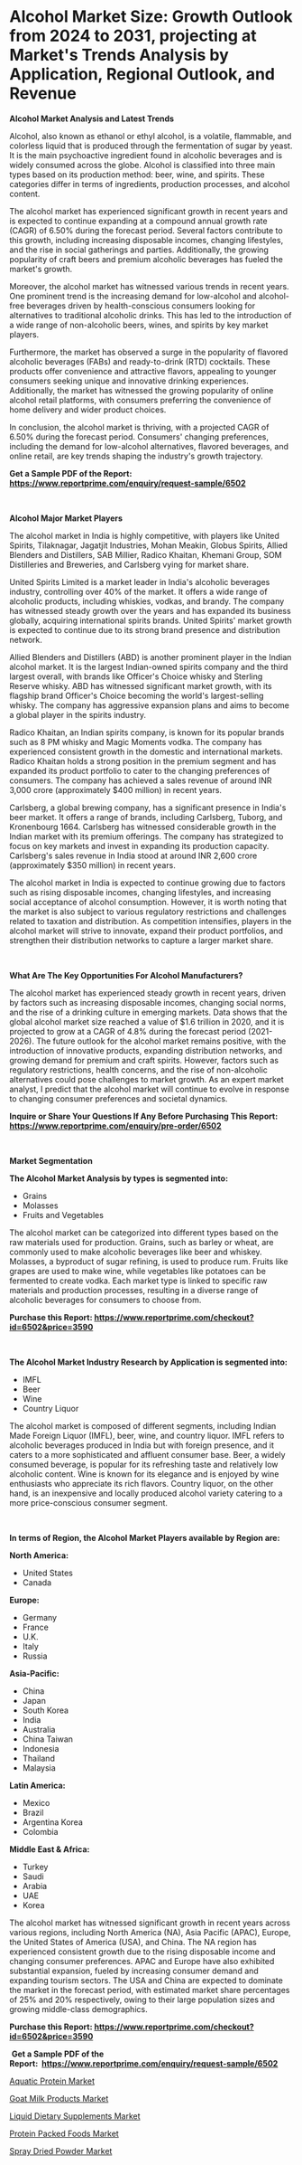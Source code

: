 <p><h1>Alcohol Market Size: Growth Outlook from 2024 to 2031, projecting at Market's Trends Analysis by Application, Regional Outlook, and Revenue</h1></p><p><strong>Alcohol Market Analysis and Latest Trends</strong></p>
<p><p>Alcohol, also known as ethanol or ethyl alcohol, is a volatile, flammable, and colorless liquid that is produced through the fermentation of sugar by yeast. It is the main psychoactive ingredient found in alcoholic beverages and is widely consumed across the globe. Alcohol is classified into three main types based on its production method: beer, wine, and spirits. These categories differ in terms of ingredients, production processes, and alcohol content.</p><p>The alcohol market has experienced significant growth in recent years and is expected to continue expanding at a compound annual growth rate (CAGR) of 6.50% during the forecast period. Several factors contribute to this growth, including increasing disposable incomes, changing lifestyles, and the rise in social gatherings and parties. Additionally, the growing popularity of craft beers and premium alcoholic beverages has fueled the market's growth.</p><p>Moreover, the alcohol market has witnessed various trends in recent years. One prominent trend is the increasing demand for low-alcohol and alcohol-free beverages driven by health-conscious consumers looking for alternatives to traditional alcoholic drinks. This has led to the introduction of a wide range of non-alcoholic beers, wines, and spirits by key market players.</p><p>Furthermore, the market has observed a surge in the popularity of flavored alcoholic beverages (FABs) and ready-to-drink (RTD) cocktails. These products offer convenience and attractive flavors, appealing to younger consumers seeking unique and innovative drinking experiences. Additionally, the market has witnessed the growing popularity of online alcohol retail platforms, with consumers preferring the convenience of home delivery and wider product choices.</p><p>In conclusion, the alcohol market is thriving, with a projected CAGR of 6.50% during the forecast period. Consumers' changing preferences, including the demand for low-alcohol alternatives, flavored beverages, and online retail, are key trends shaping the industry's growth trajectory.</p></p>
<p><strong>Get a Sample PDF of the Report:&nbsp; <a href="https://www.reportprime.com/enquiry/request-sample/6502">https://www.reportprime.com/enquiry/request-sample/6502</a></strong></p>
<p>&nbsp;</p>
<p><strong>Alcohol Major Market Players</strong></p>
<p><p>The alcohol market in India is highly competitive, with players like United Spirits, Tilaknagar, Jagatjit Industries, Mohan Meakin, Globus Spirits, Allied Blenders and Distillers, SAB Millier, Radico Khaitan, Khemani Group, SOM Distilleries and Breweries, and Carlsberg vying for market share.</p><p>United Spirits Limited is a market leader in India's alcoholic beverages industry, controlling over 40% of the market. It offers a wide range of alcoholic products, including whiskies, vodkas, and brandy. The company has witnessed steady growth over the years and has expanded its business globally, acquiring international spirits brands. United Spirits' market growth is expected to continue due to its strong brand presence and distribution network.</p><p>Allied Blenders and Distillers (ABD) is another prominent player in the Indian alcohol market. It is the largest Indian-owned spirits company and the third largest overall, with brands like Officer's Choice whisky and Sterling Reserve whisky. ABD has witnessed significant market growth, with its flagship brand Officer's Choice becoming the world's largest-selling whisky. The company has aggressive expansion plans and aims to become a global player in the spirits industry.</p><p>Radico Khaitan, an Indian spirits company, is known for its popular brands such as 8 PM whisky and Magic Moments vodka. The company has experienced consistent growth in the domestic and international markets. Radico Khaitan holds a strong position in the premium segment and has expanded its product portfolio to cater to the changing preferences of consumers. The company has achieved a sales revenue of around INR 3,000 crore (approximately $400 million) in recent years.</p><p>Carlsberg, a global brewing company, has a significant presence in India's beer market. It offers a range of brands, including Carlsberg, Tuborg, and Kronenbourg 1664. Carlsberg has witnessed considerable growth in the Indian market with its premium offerings. The company has strategized to focus on key markets and invest in expanding its production capacity. Carlsberg's sales revenue in India stood at around INR 2,600 crore (approximately $350 million) in recent years.</p><p>The alcohol market in India is expected to continue growing due to factors such as rising disposable incomes, changing lifestyles, and increasing social acceptance of alcohol consumption. However, it is worth noting that the market is also subject to various regulatory restrictions and challenges related to taxation and distribution. As competition intensifies, players in the alcohol market will strive to innovate, expand their product portfolios, and strengthen their distribution networks to capture a larger market share.</p></p>
<p>&nbsp;</p>
<p><strong>What Are The Key Opportunities For Alcohol Manufacturers?</strong></p>
<p><p>The alcohol market has experienced steady growth in recent years, driven by factors such as increasing disposable incomes, changing social norms, and the rise of a drinking culture in emerging markets. Data shows that the global alcohol market size reached a value of $1.6 trillion in 2020, and it is projected to grow at a CAGR of 4.8% during the forecast period (2021-2026). The future outlook for the alcohol market remains positive, with the introduction of innovative products, expanding distribution networks, and growing demand for premium and craft spirits. However, factors such as regulatory restrictions, health concerns, and the rise of non-alcoholic alternatives could pose challenges to market growth. As an expert market analyst, I predict that the alcohol market will continue to evolve in response to changing consumer preferences and societal dynamics.</p></p>
<p><strong>Inquire or Share Your Questions If Any Before Purchasing This Report: <a href="https://www.reportprime.com/enquiry/pre-order/6502">https://www.reportprime.com/enquiry/pre-order/6502</a></strong></p>
<p>&nbsp;</p>
<p><strong>Market Segmentation</strong></p>
<p><strong>The Alcohol Market Analysis by types is segmented into:</strong></p>
<p><ul><li>Grains</li><li>Molasses</li><li>Fruits and Vegetables</li></ul></p>
<p><p>The alcohol market can be categorized into different types based on the raw materials used for production. Grains, such as barley or wheat, are commonly used to make alcoholic beverages like beer and whiskey. Molasses, a byproduct of sugar refining, is used to produce rum. Fruits like grapes are used to make wine, while vegetables like potatoes can be fermented to create vodka. Each market type is linked to specific raw materials and production processes, resulting in a diverse range of alcoholic beverages for consumers to choose from.</p></p>
<p><strong>Purchase this Report:&nbsp;<a href="https://www.reportprime.com/checkout?id=6502&price=3590">https://www.reportprime.com/checkout?id=6502&price=3590</a></strong></p>
<p>&nbsp;</p>
<p><strong>The Alcohol Market Industry Research by Application is segmented into:</strong></p>
<p><ul><li>IMFL</li><li>Beer</li><li>Wine</li><li>Country Liquor</li></ul></p>
<p><p>The alcohol market is composed of different segments, including Indian Made Foreign Liquor (IMFL), beer, wine, and country liquor. IMFL refers to alcoholic beverages produced in India but with foreign presence, and it caters to a more sophisticated and affluent consumer base. Beer, a widely consumed beverage, is popular for its refreshing taste and relatively low alcoholic content. Wine is known for its elegance and is enjoyed by wine enthusiasts who appreciate its rich flavors. Country liquor, on the other hand, is an inexpensive and locally produced alcohol variety catering to a more price-conscious consumer segment.</p></p>
<p>&nbsp;</p>
<p><strong>In terms of Region, the Alcohol Market Players available by Region are:</strong></p>
<p>
    <p> <strong> North America: </strong>
        <ul>
            <li>United States</li>
            <li>Canada</li>
        </ul>
        </p> 
    <p> <strong> Europe: </strong>
        <ul>
            <li>Germany</li>
            <li>France</li>
            <li>U.K.</li>
            <li>Italy</li>
            <li>Russia</li>
        </ul>
        </p> 
    <p> <strong> Asia-Pacific: </strong>
        <ul>
            <li>China</li>
            <li>Japan</li>
            <li>South Korea</li>
            <li>India</li>
            <li>Australia</li>
            <li>China Taiwan</li>
            <li>Indonesia</li>
            <li>Thailand</li>
            <li>Malaysia</li>
        </ul>
        </p> 
    <p> <strong> Latin America: </strong>
        <ul>
            <li>Mexico</li>
            <li>Brazil</li>
            <li>Argentina Korea</li>
            <li>Colombia</li>
        </ul>
        </p> 
    <p> <strong> Middle East & Africa: </strong>
        <ul>
            <li>Turkey</li>
            <li>Saudi</li>
            <li>Arabia</li>
            <li>UAE</li>
            <li>Korea</li>
        </ul>
    </p>
    </p>
<p><p>The alcohol market has witnessed significant growth in recent years across various regions, including North America (NA), Asia Pacific (APAC), Europe, the United States of America (USA), and China. The NA region has experienced consistent growth due to the rising disposable income and changing consumer preferences. APAC and Europe have also exhibited substantial expansion, fueled by increasing consumer demand and expanding tourism sectors. The USA and China are expected to dominate the market in the forecast period, with estimated market share percentages of 25% and 20% respectively, owing to their large population sizes and growing middle-class demographics.</p></p>
<p><strong>Purchase this Report: <a href="https://www.reportprime.com/checkout?id=6502&price=3590">https://www.reportprime.com/checkout?id=6502&price=3590</a></strong></p>
<p>&nbsp;<strong>Get a Sample PDF of the Report:&nbsp;&nbsp;<a href="https://www.reportprime.com/enquiry/request-sample/6502">https://www.reportprime.com/enquiry/request-sample/6502</a></strong></p>
<p><strong></strong></p>
<p><p><a href="https://github.com/marloy8/Market-Research-Report-List-2/blob/main/aquatic-protein-market.md">Aquatic Protein Market</a></p><p><a href="https://github.com/deliacustodio40/Market-Research-Report-List-2/blob/main/goat-milk-products-market.md">Goat Milk Products Market</a></p><p><a href="https://github.com/scarol104/Market-Research-Report-List-2/blob/main/liquid-dietary-supplements-market.md">Liquid Dietary Supplements Market</a></p><p><a href="https://github.com/maliyahmorrow6654/Market-Research-Report-List-2/blob/main/protein-packed-foods-market.md">Protein Packed Foods Market</a></p><p><a href="https://github.com/aliciawhite5576/Market-Research-Report-List-2/blob/main/spray-dried-powder-market.md">Spray Dried Powder Market</a></p></p>